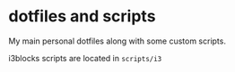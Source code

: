 # dotfiles and scripts
My main personal dotfiles along with some custom scripts.

i3blocks scripts are located in `scripts/i3`
